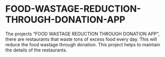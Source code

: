 # FOOD-WASTAGE-REDUCTION-THROUGH-DONATION-APP
The projects “FOOD WASTAGE REDUCTION THROUGH DONATION APP”, there are restaurants that waste tons of excess food every day. This will reduce the food wastage through donation. This project helps to maintain the details of the restaurants.
